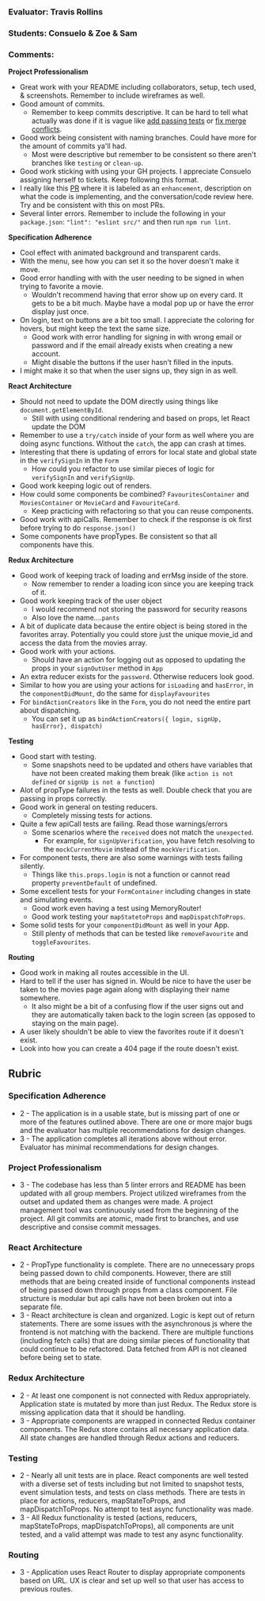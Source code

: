 ### Evaluator: Travis Rollins
### Students: Consuelo & Zoe & Sam
### Comments:

**Project Professionalism**
* Great work with your README including collaborators, setup, tech used, & screenshots.  Remember to include wireframes as well.
* Good amount of commits.
  * Remember to keep commits descriptive.  It can be hard to tell what actually was done if it is vague like [add passing tests](https://github.com/SamuelColeman/cinema-night/commit/411f79e7a717d4a77f6a7894390f693c8bb25a58) or [fix merge conflicts](https://github.com/SamuelColeman/cinema-night/commit/1a2ed458c23072d634c6af2facef476a8af89dbc).
* Good work being consistent with naming branches.  Could have more for the amount of commits ya'll had.
  * Most were descriptive but remember to be consistent so there aren't branches like `testing` or `clean-up`.
* Good work sticking with using your GH projects.  I appreciate Consuelo assigning herself to tickets.  Keep following this format.
* I really like this [PR](https://github.com/SamuelColeman/cinema-night/pull/22) where it is labeled as an `enhancement`, description on what the code is implementing, and the conversation/code review here.  Try and be consistent with this on most PRs.
* Several linter errors.  Remember to include the following in your `package.json`: `"lint": "eslint src/"` and then run `npm run lint`.

**Specification Adherence**
* Cool effect with animated background and transparent cards.
* With the menu, see how you can set it so the hover doesn't make it move.
* Good error handling with with the user needing to be signed in when trying to favorite a movie.
  * Wouldn't recommend having that error show up on every card.  It gets to be a bit much.  Maybe have a modal pop up or have the error display just once.
* On login, text on buttons are a bit too small.  I appreciate the coloring for hovers, but might keep the text the same size.
  * Good work with error handling for signing in with wrong email or password and if the email already exists when creating a new account.
  * Might disable the buttons if the user hasn't filled in the inputs.
* I might make it so that when the user signs up, they sign in as well.


**React Architecture**
* Should not need to update the DOM directly using things like `document.getElementById`.
  * Still with using conditional rendering and based on props, let React update the DOM
* Remember to use a `try/catch` inside of your form as well where you are doing async functions.  Without the `catch`, the app can crash at times.
* Interesting that there is updating of errors for local state and global state in the `verifySignIn` in the `Form`
  * How could you refactor to use similar pieces of logic for `verifySignIn` and `verifySignUp`.
* Good work keeping logic out of renders.
* How could some components be combined?  `FavouritesContainer` and `MoviesContainer` or `MovieCard` and `FavouriteCard`.
  * Keep practicing with refactoring so that you can reuse components.
* Good work with apiCalls.  Remember to check if the response is ok first before trying to do `response.json()`
* Some components have propTypes.  Be consistent so that all components have this.

**Redux Architecture**
* Good work of keeping track of loading and errMsg inside of the store.
  * Now remember to render a loading icon since you are keeping track of it.
* Good work keeping track of the user object
  * I would recommend not storing the password for security reasons
  * Also love the name....`pants`
* A bit of duplicate data because the entire object is being stored in the favorites array.  Potentially you could store just the unique movie_id and access the data from the movies array.
* Good work with your actions.
  * Should have an action for logging out as opposed to updating the props in your `signOutUser` method in `App`
* An extra reducer exists for the `password`.  Otherwise reducers look good.
* Similar to how you are using your actions for `isLoading` and `hasError`, in the `componentDidMount`, do the same  for `displayFavourites`
* For `bindActionCreators` like in the `Form`, you do not need the entire part about dispatching.  
  * You can set it up as `bindActionCreators({ login, signUp, hasError}, dispatch)`

**Testing**
* Good start with testing.
  * Some snapshots need to be updated and others have variables that have not been created making them break (like `action is not defined` or `signUp is not a function`)
* Alot of propType failures in the tests as well.  Double check that you are passing in props correctly.
* Good work in general on testing reducers.
  * Completely missing tests for actions.
* Quite a few apiCall tests are failing.  Read those warnings/errors
  * Some scenarios where the `received` does not match the `unexpected`.
    * For example, for `signUpVerification`, you have fetch resolving to the `mockCurrentMovie` instead of the `mockVerification`.
* For component tests, there are also some warnings with tests failing silently.
  * Things like `this.props.login` is not a function or cannot read property `preventDefault` of undefined.
* Some excellent tests for your `FormContainer` including changes in state and simulating events.
  * Good work even having a test using MemoryRouter!
  * Good work testing your `mapStatetoProps` and `mapDispatchToProps`.
* Some solid tests for your `componentDidMount` as well in your App.
  * Still plenty of methods that can be tested like `removeFavourite` and `toggleFavourites`.

**Routing**
* Good work in making all routes accessible in the UI.
* Hard to tell if the user has signed in.  Would be nice to have the user be taken to the movies page again along with displaying their name somewhere.
  * It also might be a bit of a confusing flow if the user signs out and they are automatically taken back to the login screen (as opposed to staying on the main page).
* A user likely shouldn't be able to view the favorites route if it doesn't exist.
* Look into how you can create a 404 page if the route doesn't exist.

## Rubric 

### Specification Adherence

* 2 - The application is in a usable state, but is missing part of one or more of the features outlined above. There are one or more major bugs and the evaluator has multiple recommendations for design changes.
* 3 - The application completes all iterations above without error. Evaluator has minimal recommendations for design changes.

### Project Professionalism

* 3 - The codebase has less than 5 linter errors and README has been updated with all group members. Project utilized wireframes from the outset and updated them as changes were made. A project management tool was continuously used from the beginning of the project.  All git commits are atomic, made first to branches, and use descriptive and consise commit messages. 

### React Architecture

* 2 - PropType functionality is complete.  There are no unnecessary props being passed down to child components.  However, there are still methods that are being created inside of functional components instead of being passed down through props from a class component.  File structure is modular but api calls have not been broken out into a separate file.  
* 3 - React architecture is clean and organized.  Logic is kept out of return statements.  There are some issues with the asynchronous js where the frontend is not matching with the backend.  There are multiple functions (including fetch calls) that are doing similar pieces of functionality that could continue to be refactored. Data fetched from API is not cleaned before being set to state.

### Redux Architecture

* 2 - At least one component is not connected with Redux appropriately. Application state is mutated by more than just Redux. The Redux store is missing application data that it should be handling.
* 3 - Appropriate components are wrapped in connected Redux container components. The Redux store contains all necessary application data. All state changes are handled through Redux actions and reducers.

### Testing

* 2 - Nearly all unit tests are in place. React components are well tested with a diverse set of tests including but not limited to snapshot tests, event simulation tests, and tests on class methods. There are tests in place for actions, reducers, mapStateToProps, and mapDispatchToProps. No attempt to test async functionality was made.
* 3 - All Redux functionality is tested (actions, reducers, mapStateToProps, mapDispatchToProps), all components are unit tested, and a valid attempt was made to test any async functionality.

### Routing

* 3 - Application uses React Router to display appropriate components based on URL.  UX is clear and set up well so that user has access to previous routes.